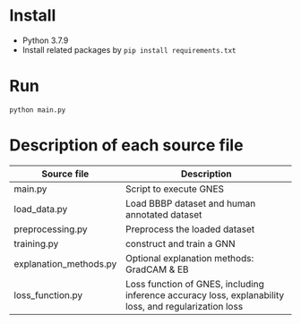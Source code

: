 # Install
* Python 3.7.9
* Install related packages by `pip install requirements.txt`

# Run
```
python main.py
```

# Description of each source file
| Source file | Description |
| --- | ----------- |
| main.py | Script to execute GNES |
| load_data.py | Load BBBP dataset and human annotated dataset |
| preprocessing.py | Preprocess the loaded dataset |
| training.py | construct and train a GNN |
| explanation_methods.py | Optional explanation methods: GradCAM & EB |
| loss_function.py | Loss function of GNES, including inference accuracy loss, explanability loss, and regularization loss |
